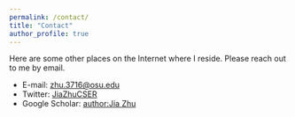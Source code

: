 ```yaml
---
permalink: /contact/
title: "Contact"
author_profile: true
---
```

Here are some other places on the Internet where I reside.
Please reach out to me by email.

* E-mail: zhu.3716@osu.edu
* Twitter: [JiaZhuCSER](https://x.com/JiaZhuCSER)
* Google Scholar: [author:Jia Zhu](https://scholar.google.com/citations?user=hDfxr1XfeCUC&hl=en&oi=sra)
